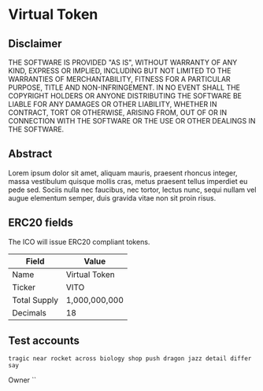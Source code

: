 # Virtual Token

## Disclaimer
THE SOFTWARE IS PROVIDED "AS IS", WITHOUT WARRANTY OF ANY KIND, EXPRESS OR IMPLIED, INCLUDING BUT NOT LIMITED TO THE WARRANTIES OF MERCHANTABILITY, FITNESS FOR A PARTICULAR PURPOSE, TITLE AND NON-INFRINGEMENT. IN NO EVENT SHALL THE COPYRIGHT HOLDERS OR ANYONE DISTRIBUTING THE SOFTWARE BE LIABLE FOR ANY DAMAGES OR OTHER LIABILITY, WHETHER IN CONTRACT, TORT OR OTHERWISE, ARISING FROM, OUT OF OR IN CONNECTION WITH THE SOFTWARE OR THE USE OR OTHER DEALINGS IN THE SOFTWARE.

## Abstract

Lorem ipsum dolor sit amet, aliquam mauris, praesent rhoncus integer, massa vestibulum quisque mollis cras, metus praesent tellus imperdiet eu pede sed. Sociis nulla nec faucibus, nec tortor, lectus nunc, sequi nullam vel augue elementum semper, duis gravida vitae non sit proin risus.

## ERC20 fields
The ICO will issue ERC20 compliant tokens. 

Field    | Value   
--------- | ---------
Name   | Virtual Token
Ticker | VITO
Total Supply | 1,000,000,000
Decimals | 18

## Test accounts

`tragic near rocket across biology shop push dragon jazz detail differ say`

Owner ``